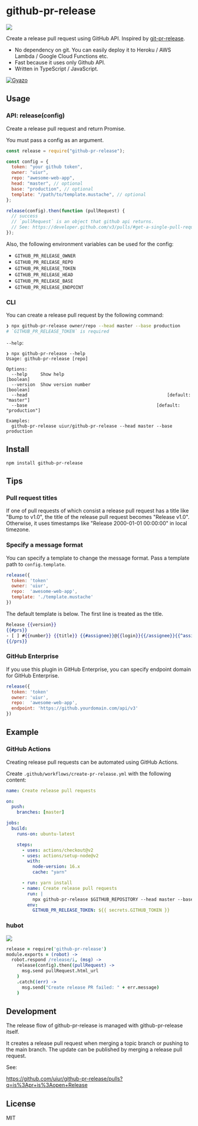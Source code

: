 # github-pr-release

[![](https://img.shields.io/npm/v/github-pr-release.svg)](https://www.npmjs.com/package/github-pr-release)

Create a release pull request using GitHub API. Inspired by [git-pr-release](https://github.com/motemen/git-pr-release).

- No dependency on git. You can easily deploy it to Heroku / AWS Lambda / Google Cloud Functions etc.
- Fast because it uses only Github API.
- Written in TypeScript / JavaScript.

[![Gyazo](http://i.gyazo.com/7484a59ade4e96ce9a015f1aa817cab8.png)](http://gyazo.com/7484a59ade4e96ce9a015f1aa817cab8)

## Usage

### API: release(config)

Create a release pull request and return Promise.

You must pass a config as an argument.

```javascript
const release = require("github-pr-release");

const config = {
  token: "your github token",
  owner: "uiur",
  repo: "awesome-web-app",
  head: "master", // optional
  base: "production", // optional
  template: "/path/to/template.mustache", // optional
};

release(config).then(function (pullRequest) {
  // success
  // `pullRequest` is an object that github api returns.
  // See: https://developer.github.com/v3/pulls/#get-a-single-pull-request
});
```

Also, the following environment variables can be used for the config:

- `GITHUB_PR_RELEASE_OWNER`
- `GITHUB_PR_RELEASE_REPO`
- `GITHUB_PR_RELEASE_TOKEN`
- `GITHUB_PR_RELEASE_HEAD`
- `GITHUB_PR_RELEASE_BASE`
- `GITHUB_PR_RELEASE_ENDPOINT`

### CLI

You can create a release pull request by the following command:

```sh
❯ npx github-pr-release owner/repo --head master --base production
# `GITHUB_PR_RELEASE_TOKEN` is required
```

`--help`:

```
❯ npx github-pr-release --help
Usage: github-pr-release [repo]

Options:
  --help     Show help                                                 [boolean]
  --version  Show version number                                       [boolean]
  --head                                                     [default: "master"]
  --base                                                 [default: "production"]

Examples:
  github-pr-release uiur/github-pr-release --head master --base production
```

## Install

```
npm install github-pr-release
```

## Tips

### Pull request titles

If one of pull requests of which consist a release pull request has a title like "Bump to v1.0", the title of the release pull request becomes "Release v1.0". Otherwise, it uses timestamps like "Release 2000-01-01 00:00:00" in local timezone.

### Specify a message format

You can specify a template to change the message format. Pass a template path to `config.template`.

```javascript
release({
  token: 'token'
  owner: 'uiur',
  repo:  'awesome-web-app',
  template: './template.mustache'
})
```

The default template is below. The first line is treated as the title.

```mustache
Release {{version}}
{{#prs}}
- [ ] #{{number}} {{title}} {{#assignee}}@{{login}}{{/assignee}}{{^assignee}}{{#user}}@{{login}}{{/user}}{{/assignee}}
{{/prs}}
```

### GitHub Enterprise

If you use this plugin in GitHub Enterprise, you can specify endpoint domain for GitHub Enterprise.

```javascript
release({
  token: 'token'
  owner: 'uiur',
  repo:  'awesome-web-app',
  endpoint: 'https://github.yourdomain.com/api/v3'
})
```

## Example

### GitHub Actions

Creating release pull requests can be automated using GitHub Actions.

Create `.github/workflows/create-pr-release.yml` with the following content:

```yml
name: Create release pull requests

on:
  push:
    branches: [master]

jobs:
  build:
    runs-on: ubuntu-latest

    steps:
      - uses: actions/checkout@v2
      - uses: actions/setup-node@v2
        with:
          node-version: 16.x
          cache: "yarn"

      - run: yarn install
      - name: Create release pull requests
        run: |
          npx github-pr-release $GITHUB_REPOSITORY --head master --base production
        env:
          GITHUB_PR_RELEASE_TOKEN: ${{ secrets.GITHUB_TOKEN }}
```

### hubot

![](http://i.gyazo.com/018755d09bbc857aeafdf48372912d79.png)

```coffee
release = require('github-pr-release')
module.exports = (robot) ->
  robot.respond /release/i, (msg) ->
    release(config).then((pullRequest) ->
      msg.send pullRequest.html_url
    )
    .catch((err) ->
      msg.send("Create release PR failed: " + err.message)
    )
```

## Development

The release flow of github-pr-release is managed with github-pr-release itself.

It creates a release pull request when merging a topic branch or pushing to the main branch.
The update can be published by merging a release pull request.

See:

https://github.com/uiur/github-pr-release/pulls?q=is%3Apr+is%3Aopen+Release

## License

MIT
